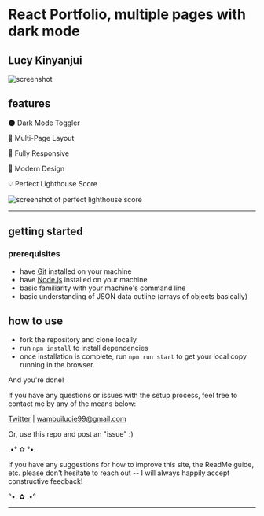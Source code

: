# React Portfolio, multiple pages with dark mode

## Lucy Kinyanjui

![screenshot]()

## features

🌑 Dark Mode Toggler

📖 Multi-Page Layout

📱 Fully Responsive

🎨 Modern Design

💡 Perfect Lighthouse Score

![screenshot of perfect lighthouse score]()

---

## getting started

### prerequisites

- have [Git](https://git-scm.com/) installed on your machine
- have [Node.js](https://nodejs.org/en/download/) installed on your machine
- basic familiarity with your machine's command line
- basic understanding of JSON data outline (arrays of objects basically)

## how to use

- fork the repository and clone locally
- run `npm install` to install dependencies
- once installation is complete, run `npm run start` to get your local copy running in the browser.

And you're done!

If you have any questions or issues with the setup process, feel free to contact me by any of the means below:

[Twitter](https://twitter.com/@KinyanjuiLucyw1) | wambuilucie99@gmail.com

Or, use this repo and post an "issue" :)

.•° ✿ °•.

If you have any suggestions for how to improve this site, the ReadMe guide, etc.
please don't hesitate to reach out -- I will always happily accept constructive feedback!

°•. ✿ .•°

---


